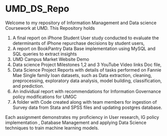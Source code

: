 # UMD_DS_Repo
Welcome to my repository of Information Management and Data science Coursework at UMD. This Repository holds
1. A final report on iPhone Student User study conducted to evaluate the determinants of iPhone repurchase decisions by student users,
2. A report on BookPantry Data Base implementation using MySQL and SQL queries to extract insights
3. UMD Campus Market Website Demo
4. Data science Project Milestones 1,2 and 3 YouTube Video links Doc file,
5. Data Science Project Reports with details of tasks performed on Fannie Mae Single family loan datasets, such as Data extraction, cleaning, preprocessing, exploratory data analysis, model building, classification, and prediction.
6. An individual report with recommendations for Information Governance policy modifications for UMGC
7. A folder with Code created along with team members for ingestion of Survey data from Stata and SPSS files and updating postgres database.

Each assignment demonstrates my proficiency in User research, IG policy implementation , Database Management and applying Data Science techniques to train machine learning models.
